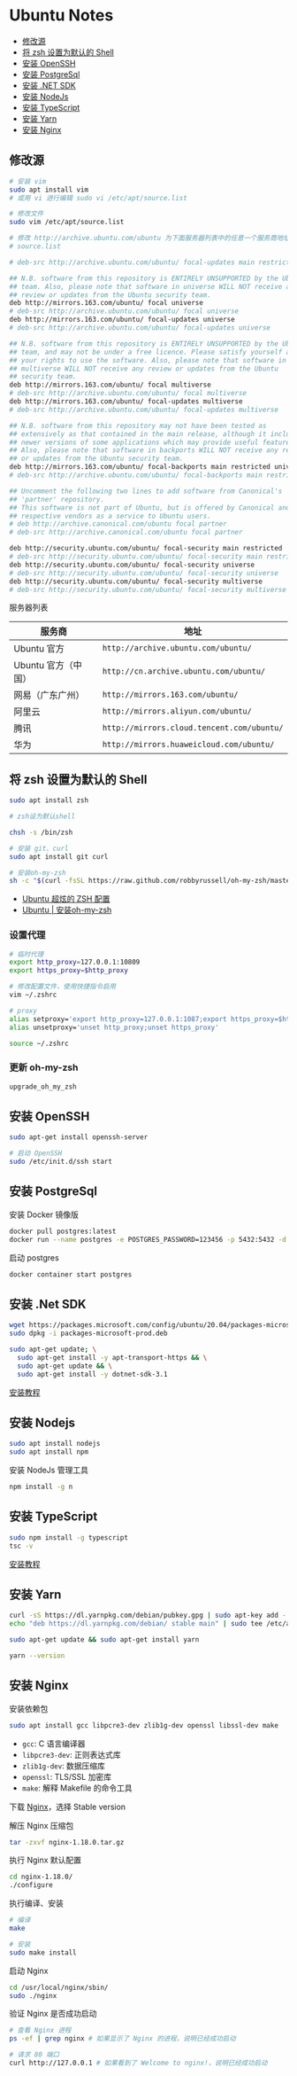 # Ubuntu Notes

- [修改源](#修改源)
- [将 zsh 设置为默认的 Shell](#将-zsh-设置为默认的-shell)
- [安装 OpenSSH](#安装-openssh)
- [安装 PostgreSql](#安装-postgresql)
- [安装 .NET SDK](#安装-net-sdk)
- [安装 NodeJs](#安装-nodejs)
- [安装 TypeScript](#安装-typescript)
- [安装 Yarn](#安装-yarn)
- [安装 Nginx](#安装-nginx)

## 修改源

```bash
# 安装 vim
sudo apt install vim
# 或用 vi 进行编辑 sudo vi /etc/apt/source.list

# 修改文件
sudo vim /etc/apt/source.list

# 修改 http://archive.ubuntu.com/ubuntu 为下面服务器列表中的任意一个服务商地址
# source.list

# deb-src http://archive.ubuntu.com/ubuntu/ focal-updates main restricted

## N.B. software from this repository is ENTIRELY UNSUPPORTED by the Ubuntu
## team. Also, please note that software in universe WILL NOT receive any
## review or updates from the Ubuntu security team.
deb http://mirrors.163.com/ubuntu/ focal universe
# deb-src http://archive.ubuntu.com/ubuntu/ focal universe
deb http://mirrors.163.com/ubuntu/ focal-updates universe
# deb-src http://archive.ubuntu.com/ubuntu/ focal-updates universe

## N.B. software from this repository is ENTIRELY UNSUPPORTED by the Ubuntu
## team, and may not be under a free licence. Please satisfy yourself as to
## your rights to use the software. Also, please note that software in
## multiverse WILL NOT receive any review or updates from the Ubuntu
## security team.
deb http://mirrors.163.com/ubuntu/ focal multiverse
# deb-src http://archive.ubuntu.com/ubuntu/ focal multiverse
deb http://mirrors.163.com/ubuntu/ focal-updates multiverse
# deb-src http://archive.ubuntu.com/ubuntu/ focal-updates multiverse

## N.B. software from this repository may not have been tested as
## extensively as that contained in the main release, although it includes
## newer versions of some applications which may provide useful features.
## Also, please note that software in backports WILL NOT receive any review
## or updates from the Ubuntu security team.
deb http://mirrors.163.com/ubuntu/ focal-backports main restricted universe multiverse
# deb-src http://archive.ubuntu.com/ubuntu/ focal-backports main restricted universe multiverse

## Uncomment the following two lines to add software from Canonical's
## 'partner' repository.
## This software is not part of Ubuntu, but is offered by Canonical and the
## respective vendors as a service to Ubuntu users.
# deb http://archive.canonical.com/ubuntu focal partner
# deb-src http://archive.canonical.com/ubuntu focal partner

deb http://security.ubuntu.com/ubuntu/ focal-security main restricted
# deb-src http://security.ubuntu.com/ubuntu/ focal-security main restricted
deb http://security.ubuntu.com/ubuntu/ focal-security universe
# deb-src http://security.ubuntu.com/ubuntu/ focal-security universe
deb http://security.ubuntu.com/ubuntu/ focal-security multiverse
# deb-src http://security.ubuntu.com/ubuntu/ focal-security multiverse

```

服务器列表

| 服务商              | 地址                                     |
| ------------------- | ---------------------------------------- |
| Ubuntu 官方         | `http://archive.ubuntu.com/ubuntu/`        |
| Ubuntu 官方（中国） | `http://cn.archive.ubuntu.com/ubuntu/`     |
| 网易（广东广州）    | `http://mirrors.163.com/ubuntu/`          |
| 阿里云              | `http://mirrors.aliyun.com/ubuntu/`        |
| 腾讯                | `http://mirrors.cloud.tencent.com/ubuntu/` |
| 华为                | `http://mirrors.huaweicloud.com/ubuntu/`   |

## 将 zsh 设置为默认的 Shell

```bash
sudo apt install zsh

# zsh设为默认shell

chsh -s /bin/zsh

# 安装 git、curl
sudo apt install git curl

# 安装oh-my-zsh
sh -c "$(curl -fsSL https://raw.github.com/robbyrussell/oh-my-zsh/master/tools/install.sh)"
```

- [Ubuntu 超炫的 ZSH 配置](https://zhuanlan.zhihu.com/p/27052046)
- [Ubuntu | 安装oh-my-zsh](https://www.jianshu.com/p/ba782b57ae96)

### 设置代理

```bash
# 临时代理
export http_proxy=127.0.0.1:10809
export https_proxy=$http_proxy

# 修改配置文件，使用快捷指令启用
vim ~/.zshrc

# proxy
alias setproxy='export http_proxy=127.0.0.1:1087;export https_proxy=$http_proxy'
alias unsetproxy='unset http_proxy;unset https_proxy'

source ~/.zshrc
```

### 更新 oh-my-zsh

```bash
upgrade_oh_my_zsh
```

## 安装 OpenSSH

```bash
sudo apt-get install openssh-server

# 启动 OpenSSH
sudo /etc/init.d/ssh start
```

## 安装 PostgreSql

安装 Docker 镜像版

```bash
docker pull postgres:latest
docker run --name postgres -e POSTGRES_PASSWORD=123456 -p 5432:5432 -d postgres:latest
```

启动 postgres

```bash
docker container start postgres
```

## 安装 .Net SDK

```bash
wget https://packages.microsoft.com/config/ubuntu/20.04/packages-microsoft-prod.deb -O packages-microsoft-prod.deb
sudo dpkg -i packages-microsoft-prod.deb

sudo apt-get update; \
  sudo apt-get install -y apt-transport-https && \
  sudo apt-get update && \
  sudo apt-get install -y dotnet-sdk-3.1
```

[安装教程](https://docs.microsoft.com/zh-cn/dotnet/core/install/linux-ubuntu)

## 安装 Nodejs

```bash
sudo apt install nodejs
sudo apt install npm
```

安装 NodeJs 管理工具

```bash
npm install -g n
```

## 安装 TypeScript

```bash
sudo npm install -g typescript
tsc -v
```

[安装教程](https://classic.yarnpkg.com/zh-Hans/docs/install#debian-stable)

## 安装 Yarn

```bash
curl -sS https://dl.yarnpkg.com/debian/pubkey.gpg | sudo apt-key add -
echo "deb https://dl.yarnpkg.com/debian/ stable main" | sudo tee /etc/apt/sources.list.d/yarn.list

sudo apt-get update && sudo apt-get install yarn

yarn --version
```

## 安装 Nginx

安装依赖包

```bash
sudo apt install gcc libpcre3-dev zlib1g-dev openssl libssl-dev make
```

- `gcc`: C 语言编译器
- `libpcre3-dev`: 正则表达式库
- `zlib1g-dev`: 数据压缩库
- `openssl`: TLS/SSL 加密库
- `make`: 解释 Makefile 的命令工具

下载 [Nginx](https://nginx.org/en/download.html)，选择 Stable version

解压 Nginx 压缩包

```bash
tar -zxvf nginx-1.18.0.tar.gz
```

执行 Nginx 默认配置

```bash
cd nginx-1.18.0/
./configure
```

执行编译、安装

```bash
# 编译
make

# 安装
sudo make install
```

启动 Nginx

```bash
cd /usr/local/nginx/sbin/
sudo ./nginx
```

验证 Nginx 是否成功启动

```bash
# 查看 Nginx 进程
ps -ef | grep nginx # 如果显示了 Nginx 的进程，说明已经成功启动

# 请求 80 端口
curl http://127.0.0.1 # 如果看到了 Welcome to nginx!，说明已经成功启动
```
